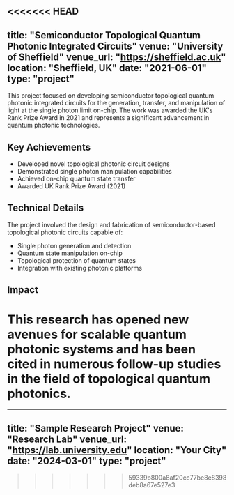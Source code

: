 <<<<<<< HEAD
---
title: "Semiconductor Topological Quantum Photonic Integrated Circuits"
venue: "University of Sheffield"
venue_url: "https://sheffield.ac.uk"
location: "Sheffield, UK"
date: "2021-06-01"
type: "project"
---

This project focused on developing semiconductor topological quantum photonic integrated circuits for the generation, transfer, and manipulation of light at the single photon limit on-chip. The work was awarded the UK's Rank Prize Award in 2021 and represents a significant advancement in quantum photonic technologies.

## Key Achievements

- Developed novel topological photonic circuit designs
- Demonstrated single photon manipulation capabilities
- Achieved on-chip quantum state transfer
- Awarded UK Rank Prize Award (2021)

## Technical Details

The project involved the design and fabrication of semiconductor-based topological photonic circuits capable of:
- Single photon generation and detection
- Quantum state manipulation on-chip
- Topological protection of quantum states
- Integration with existing photonic platforms

## Impact

This research has opened new avenues for scalable quantum photonic systems and has been cited in numerous follow-up studies in the field of topological quantum photonics.
=======
---
title: "Sample Research Project"
venue: "Research Lab"
venue_url: "https://lab.university.edu"
location: "Your City"
date: "2024-03-01"
type: "project"
---
>>>>>>> 59339b800a8af20cc77be8e8398deb8a67e527e3
